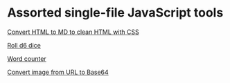 Assorted single-file JavaScript tools
=====================================

[Convert HTML to MD to clean HTML with CSS](html-md-css.html)

[Roll d6 dice](d6.html)

[Word counter](wordcount.html)

[Convert image from URL to Base64](img-url-to-base64.html)
